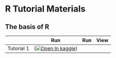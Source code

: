 # R Tutorial Materials


## The basis of R 

|   | Run | Run | View |
| - | --- | --- | ---- |
| Tutorial 1 | ([![Open In kaggle](https://kaggle.com/static/images/open-in-kaggle.svg)](https://www.kaggle.com/xiujuanwen/fundamental-computation))


